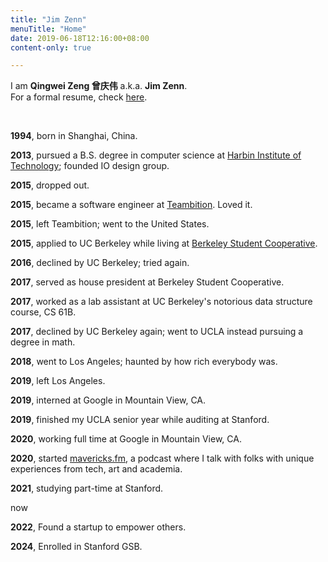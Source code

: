 ```yaml
---
title: "Jim Zenn"
menuTitle: "Home"
date: 2019-06-18T12:16:00+08:00
content-only: true

---
```


I am **Qingwei Zeng 曾庆伟** a.k.a. **Jim Zenn**.<br>For a formal resume, check [here](/resume).

<br>

**1994**, born in Shanghai, China.

**2013**, pursued a B.S. degree in computer science at [Harbin Institute of Technology](https://en.wikipedia.org/wiki/Harbin\_Institute\_of\_Technology); founded IO design group.

**2015**, dropped out.

**2015**, became a software engineer at [Teambition](https://www.teambition.com/). Loved it.

**2015**, left Teambition; went to the United States.

**2015**, applied to UC Berkeley while living at [Berkeley Student Cooperative](https://en.wikipedia.org/wiki/Berkeley\_Student\_Cooperative).

**2016**, declined by UC Berkeley; tried again.

**2017**, served as house president at Berkeley Student Cooperative.

**2017**, worked as a lab assistant at UC Berkeley's notorious data structure course, CS 61B.

**2017**, declined by UC Berkeley again; went to UCLA instead pursuing a degree in math.

**2018**, went to Los Angeles; haunted by how rich everybody was.

**2019**, left Los Angeles.

**2019**, interned at Google in Mountain View, CA.

**2019**, finished my UCLA senior year while auditing at Stanford.

**2020**, working full time at Google in Mountain View, CA.

**2020**, started [mavericks.fm](https://mavericks.fm), a podcast where I talk with folks with unique experiences from tech, art and academia.

**2021**, studying part-time at Stanford.

<div class="now-sep">
  <span>now</span>
  <div></div>
</div>

**2022**, Found a startup to empower others.

**2024**, Enrolled in Stanford GSB.